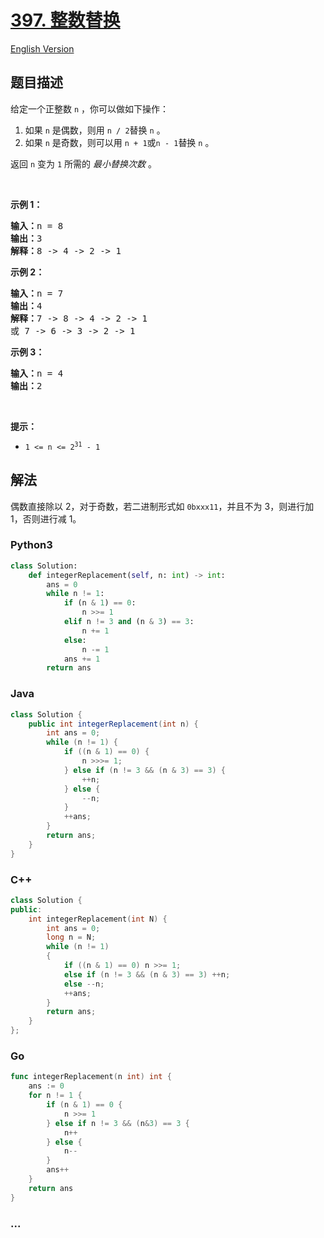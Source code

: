 # [397. 整数替换](https://leetcode.cn/problems/integer-replacement)

[English Version](/solution/0300-0399/0397.Integer%20Replacement/README_EN.md)

## 题目描述

<!-- 这里写题目描述 -->

<p>给定一个正整数&nbsp;<code>n</code> ，你可以做如下操作：</p>

<ol>
	<li>如果&nbsp;<code>n</code><em>&nbsp;</em>是偶数，则用&nbsp;<code>n / 2</code>替换&nbsp;<code>n</code><em> </em>。</li>
	<li>如果&nbsp;<code>n</code><em>&nbsp;</em>是奇数，则可以用&nbsp;<code>n + 1</code>或<code>n - 1</code>替换&nbsp;<code>n</code> 。</li>
</ol>

<p>返回 <code>n</code><em>&nbsp;</em>变为 <code>1</code> 所需的 <em>最小替换次数</em> 。</p>

<p>&nbsp;</p>

<p><strong>示例 1：</strong></p>

<pre>
<strong>输入：</strong>n = 8
<strong>输出：</strong>3
<strong>解释：</strong>8 -&gt; 4 -&gt; 2 -&gt; 1
</pre>

<p><strong>示例 2：</strong></p>

<pre>
<strong>输入：</strong>n = 7
<strong>输出：</strong>4
<strong>解释：</strong>7 -&gt; 8 -&gt; 4 -&gt; 2 -&gt; 1
或 7 -&gt; 6 -&gt; 3 -&gt; 2 -&gt; 1
</pre>

<p><strong>示例 3：</strong></p>

<pre>
<strong>输入：</strong>n = 4
<strong>输出：</strong>2
</pre>

<p>&nbsp;</p>

<p><strong>提示：</strong></p>

<ul>
	<li><code>1 &lt;= n &lt;= 2<sup>31</sup> - 1</code></li>
</ul>

## 解法

<!-- 这里可写通用的实现逻辑 -->

偶数直接除以 2，对于奇数，若二进制形式如 `0bxxx11`，并且不为 3，则进行加 1，否则进行减 1。

<!-- tabs:start -->

### **Python3**

<!-- 这里可写当前语言的特殊实现逻辑 -->

```python
class Solution:
    def integerReplacement(self, n: int) -> int:
        ans = 0
        while n != 1:
            if (n & 1) == 0:
                n >>= 1
            elif n != 3 and (n & 3) == 3:
                n += 1
            else:
                n -= 1
            ans += 1
        return ans
```

### **Java**

<!-- 这里可写当前语言的特殊实现逻辑 -->

```java
class Solution {
    public int integerReplacement(int n) {
        int ans = 0;
        while (n != 1) {
            if ((n & 1) == 0) {
                n >>>= 1;
            } else if (n != 3 && (n & 3) == 3) {
                ++n;
            } else {
                --n;
            }
            ++ans;
        }
        return ans;
    }
}
```

### **C++**

```cpp
class Solution {
public:
    int integerReplacement(int N) {
        int ans = 0;
        long n = N;
        while (n != 1)
        {
            if ((n & 1) == 0) n >>= 1;
            else if (n != 3 && (n & 3) == 3) ++n;
            else --n;
            ++ans;
        }
        return ans;
    }
};
```

### **Go**

```go
func integerReplacement(n int) int {
	ans := 0
	for n != 1 {
		if (n & 1) == 0 {
			n >>= 1
		} else if n != 3 && (n&3) == 3 {
			n++
		} else {
			n--
		}
		ans++
	}
	return ans
}
```

### **...**

```

```

<!-- tabs:end -->
